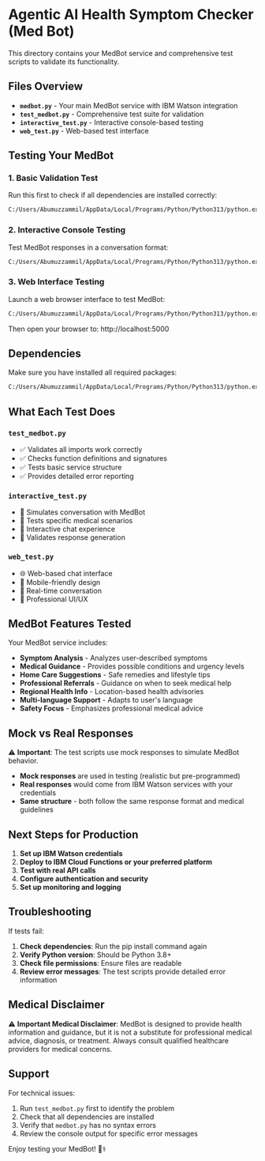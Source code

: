 # Agentic AI Health Symptom Checker (Med Bot)

This directory contains your MedBot service and comprehensive test scripts to validate its functionality.

## Files Overview

- **`medbot.py`** - Your main MedBot service with IBM Watson integration
- **`test_medbot.py`** - Comprehensive test suite for validation
- **`interactive_test.py`** - Interactive console-based testing
- **`web_test.py`** - Web-based test interface

## Testing Your MedBot

### 1. Basic Validation Test

Run this first to check if all dependencies are installed correctly:

```cmd
C:/Users/Abumuzzammil/AppData/Local/Programs/Python/Python313/python.exe test_medbot.py
```

### 2. Interactive Console Testing

Test MedBot responses in a conversation format:

```cmd
C:/Users/Abumuzzammil/AppData/Local/Programs/Python/Python313/python.exe interactive_test.py
```

### 3. Web Interface Testing

Launch a web browser interface to test MedBot:

```cmd
C:/Users/Abumuzzammil/AppData/Local/Programs/Python/Python313/python.exe web_test.py
```

Then open your browser to: http://localhost:5000

## Dependencies

Make sure you have installed all required packages:

```cmd
C:/Users/Abumuzzammil/AppData/Local/Programs/Python/Python313/python.exe -m pip install langchain-ibm ibm-watsonx-ai langchain-core langgraph requests flask
```

## What Each Test Does

### `test_medbot.py`

- ✅ Validates all imports work correctly
- ✅ Checks function definitions and signatures
- ✅ Tests basic service structure
- ✅ Provides detailed error reporting

### `interactive_test.py`

- 🤖 Simulates conversation with MedBot
- 📝 Tests specific medical scenarios
- 💬 Interactive chat experience
- 🧪 Validates response generation

### `web_test.py`

- 🌐 Web-based chat interface
- 📱 Mobile-friendly design
- 🔄 Real-time conversation
- 🎨 Professional UI/UX

## MedBot Features Tested

Your MedBot service includes:

- **Symptom Analysis** - Analyzes user-described symptoms
- **Medical Guidance** - Provides possible conditions and urgency levels
- **Home Care Suggestions** - Safe remedies and lifestyle tips
- **Professional Referrals** - Guidance on when to seek medical help
- **Regional Health Info** - Location-based health advisories
- **Multi-language Support** - Adapts to user's language
- **Safety Focus** - Emphasizes professional medical advice

## Mock vs Real Responses

⚠️ **Important**: The test scripts use mock responses to simulate MedBot behavior.

- **Mock responses** are used in testing (realistic but pre-programmed)
- **Real responses** would come from IBM Watson services with your credentials
- **Same structure** - both follow the same response format and medical guidelines

## Next Steps for Production

1. **Set up IBM Watson credentials**
2. **Deploy to IBM Cloud Functions or your preferred platform**
3. **Test with real API calls**
4. **Configure authentication and security**
5. **Set up monitoring and logging**

## Troubleshooting

If tests fail:

1. **Check dependencies**: Run the pip install command again
2. **Verify Python version**: Should be Python 3.8+
3. **Check file permissions**: Ensure files are readable
4. **Review error messages**: The test scripts provide detailed error information

## Medical Disclaimer

⚠️ **Important Medical Disclaimer**:
MedBot is designed to provide health information and guidance, but it is not a substitute for professional medical advice, diagnosis, or treatment. Always consult qualified healthcare providers for medical concerns.

## Support

For technical issues:

1. Run `test_medbot.py` first to identify the problem
2. Check that all dependencies are installed
3. Verify that `medbot.py` has no syntax errors
4. Review the console output for specific error messages

Enjoy testing your MedBot! 🤖⚕️



